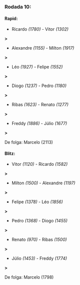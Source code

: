 ### Rodada 10:

#### Rapid:

* Ricardo *(1780)*     -     Vitor *(1302)*

 **>** 
* Alexandre *(1155)*     -     Milton *(1917)*

 **>** 
* Léo *(1927)*     -     Felipe *(1552)*

 **>** 
* Diogo *(1237)*     -     Pedro *(1180)*

 **>** 
* Ribas *(1623)*     -     Renato *(1277)*

 **>** 
* Freddy *(1886)*     -     Júlio *(1677)*

 **>** 

De folga: Marcelo (2113)

#### Blitz:

* Vitor *(1120)*     -     Ricardo *(1582)*

 **>** 
* Milton *(1500)*     -     Alexandre *(1197)*

 **>** 
* Felipe *(1378)*     -     Léo *(1856)*

 **>** 
* Pedro *(1368)*     -     Diogo *(1455)*

 **>** 
* Renato *(970)*     -     Ribas *(1500)*

 **>** 
* Júlio *(1453)*     -     Freddy *(1774)*

 **>** 

De folga: Marcelo (1798)

